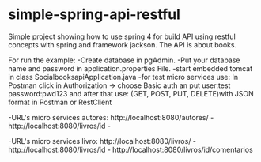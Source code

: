 # simple-spring-api-restful
Simple project showing how to use spring 4 for build API using restful concepts with spring and framework jackson. The API is about books.

For run the example:
-Create database in pgAdmin.
-Put your database name and password in application.properties File.
-start embedded tomcat in class SocialbooksapiApplication.java
-for test micro services use:
  In Postman click in Authorization -> choose Basic auth an put user:test password:pwd123
  and after that use: (GET, POST, PUT, DELETE)with JSON format in Postman or RestClient
  
  
  -URL's micro services autores: 
 http://localhost:8080/autores/ -
 http://localhost:8080/livros/id -
 
 -URL's micro services livro:
 http://localhost:8080/livros/ -
 http://localhost:8080/livros/id -
 http://localhost:8080/livros/id/comentarios
 

  
  
  

